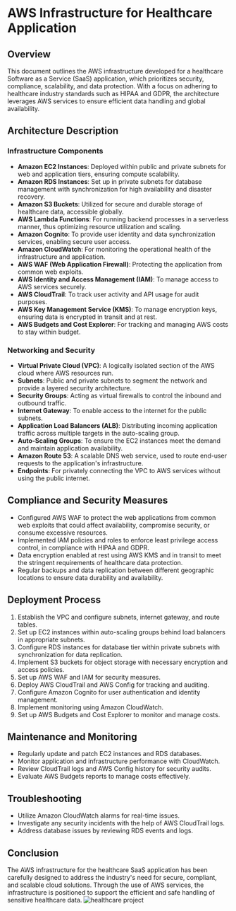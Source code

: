 # AWS Infrastructure for Healthcare Application

## Overview

This document outlines the AWS infrastructure developed for a healthcare Software as a Service (SaaS) application, which prioritizes security, compliance, scalability, and data protection. With a focus on adhering to healthcare industry standards such as HIPAA and GDPR, the architecture leverages AWS services to ensure efficient data handling and global availability.

## Architecture Description

### Infrastructure Components

- **Amazon EC2 Instances**: Deployed within public and private subnets for web and application tiers, ensuring compute scalability.
- **Amazon RDS Instances**: Set up in private subnets for database management with synchronization for high availability and disaster recovery.
- **Amazon S3 Buckets**: Utilized for secure and durable storage of healthcare data, accessible globally.
- **AWS Lambda Functions**: For running backend processes in a serverless manner, thus optimizing resource utilization and scaling.
- **Amazon Cognito**: To provide user identity and data synchronization services, enabling secure user access.
- **Amazon CloudWatch**: For monitoring the operational health of the infrastructure and application.
- **AWS WAF (Web Application Firewall)**: Protecting the application from common web exploits.
- **AWS Identity and Access Management (IAM)**: To manage access to AWS services securely.
- **AWS CloudTrail**: To track user activity and API usage for audit purposes.
- **AWS Key Management Service (KMS)**: To manage encryption keys, ensuring data is encrypted in transit and at rest.
- **AWS Budgets and Cost Explorer**: For tracking and managing AWS costs to stay within budget.

### Networking and Security

- **Virtual Private Cloud (VPC)**: A logically isolated section of the AWS cloud where AWS resources run.
- **Subnets**: Public and private subnets to segment the network and provide a layered security architecture.
- **Security Groups**: Acting as virtual firewalls to control the inbound and outbound traffic.
- **Internet Gateway**: To enable access to the internet for the public subnets.
- **Application Load Balancers (ALB)**: Distributing incoming application traffic across multiple targets in the auto-scaling group.
- **Auto-Scaling Groups**: To ensure the EC2 instances meet the demand and maintain application availability.
- **Amazon Route 53**: A scalable DNS web service, used to route end-user requests to the application's infrastructure.
- **Endpoints**: For privately connecting the VPC to AWS services without using the public internet.

## Compliance and Security Measures

- Configured AWS WAF to protect the web applications from common web exploits that could affect availability, compromise security, or consume excessive resources.
- Implemented IAM policies and roles to enforce least privilege access control, in compliance with HIPAA and GDPR.
- Data encryption enabled at rest using AWS KMS and in transit to meet the stringent requirements of healthcare data protection.
- Regular backups and data replication between different geographic locations to ensure data durability and availability.

## Deployment Process

1. Establish the VPC and configure subnets, internet gateway, and route tables.
2. Set up EC2 instances within auto-scaling groups behind load balancers in appropriate subnets.
3. Configure RDS instances for database tier within private subnets with synchronization for data replication.
4. Implement S3 buckets for object storage with necessary encryption and access policies.
5. Set up AWS WAF and IAM for security measures.
6. Deploy AWS CloudTrail and AWS Config for tracking and auditing.
7. Configure Amazon Cognito for user authentication and identity management.
8. Implement monitoring using Amazon CloudWatch.
9. Set up AWS Budgets and Cost Explorer to monitor and manage costs.

## Maintenance and Monitoring

- Regularly update and patch EC2 instances and RDS databases.
- Monitor application and infrastructure performance with CloudWatch.
- Review CloudTrail logs and AWS Config history for security audits.
- Evaluate AWS Budgets reports to manage costs effectively.

## Troubleshooting

- Utilize Amazon CloudWatch alarms for real-time issues.
- Investigate any security incidents with the help of AWS CloudTrail logs.
- Address database issues by reviewing RDS events and logs.

## Conclusion

The AWS infrastructure for the healthcare SaaS application has been carefully designed to address the industry's need for secure, compliant, and scalable cloud solutions. Through the use of AWS services, the infrastructure is positioned to support the efficient and safe handling of sensitive healthcare data.
![healthcare project](https://github.com/AnanyaKakani/AWS-Infrastructure-for-Healthcare-Application/assets/57082489/449c88d2-50e9-48dc-8bbf-a9cc62552c51)

